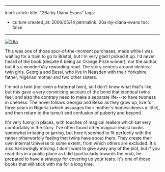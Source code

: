 -----
kind: article
title: "26a by Diana Evans"
tags:
- culture
created_at: 2006/05/14
permalink: 26a-by-diana-evans
toc: false
-----

<p class="img-shadow"><a href="http://www.amazon.co.uk/exec/obidos/ASIN/0099479044/butshesagirl-21/" title="Click to view item at Amazon"><img src="http://images-eu.amazon.com/images/P/0099479044.02.MZZZZZZZ.jpg" alt="26a" /></a></p>

<p>This was one of those spur-of-the-moment purchases, made while I was waiting for a train to go to Bristol, but I'm very glad I picked it up. I'd never heard of the book (despite it being an Orange Prize winner), nor the author, but it's a wonderfully rewarding read. The story centres around identical twin girls, Georgia and Bessi, who live in Neasden with their Yorkshire father, Nigerian mother and two other sisters.</p>

<p>I'm not a twin (nor even a fraternal twin), so I don't know what that's like, but this gave a very convincing account of the bond that identical twins feel, and also the contrary need to make a separate life---to have twoness in oneness. The novel follows Georgia and Bessi as they grow up, live for three years in Nigeria (which assuages their mother's homesickness a little), and then return to the tumult and confusion of puberty and beyond.</p>

<p>It's very funny in places, with touches of magical realism which sat very comfortably in the story. I've often found other magical realist books somewhat irritating or jarring, but here it seemed to fit perfectly with the rather otherworldly feeling that twins have about them. They create their own internal Universe to some extent, from which others are excluded. It's also harrowingly moving. I don't want to give away any of the plot, but if you read this in a public place as I did (particularly towards the end), be prepared to have a strategy for covering up your tears. It's one of those books that will stick with me for a long time.</p>



